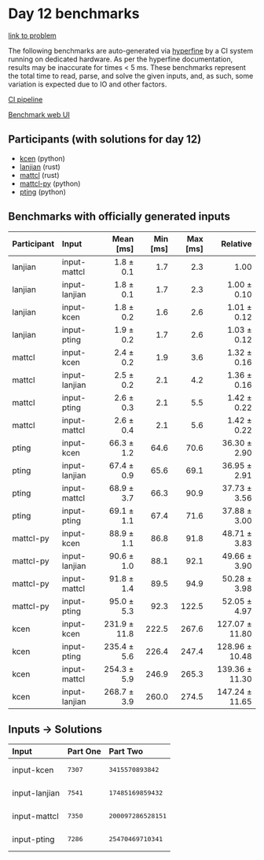 # Day 12 benchmarks

[link to problem](https://adventofcode.com/2023/day/12)

The following benchmarks are auto-generated via
[hyperfine](https://github.com/sharkdp/hyperfine) by a CI system running on
dedicated hardware. As per the hyperfine documentation, results may be
inaccurate for times < 5 ms. These benchmarks represent the total time to read,
parse, and solve the given inputs, and, as such, some variation is expected due
to IO and other factors.

[CI pipeline](http://ci.papercode.net:8080/teams/main/pipelines/aoc2023)

[Benchmark web UI](https://aoc.ancalagon.black)


## Participants (with solutions for day 12)

- [kcen](https://github.com/kcen/aoc2023) (python)
- [lanjian](https://github.com/lanjian/aoc-2023) (rust)
- [mattcl](https://github.com/mattcl/aoc2023) (rust)
- [mattcl-py](https://github.com/mattcl/aoc2023-py) (python)
- [pting](https://github.com/pting/aoc2023) (python)


## Benchmarks with officially generated inputs

| Participant | Input | Mean [ms] | Min [ms] | Max [ms] | Relative |
|:---|:---|---:|---:|---:|---:|
| lanjian | input-mattcl | 1.8 ± 0.1 | 1.7 | 2.3 | 1.00 |
| lanjian | input-lanjian | 1.8 ± 0.1 | 1.7 | 2.3 | 1.00 ± 0.10 |
| lanjian | input-kcen | 1.8 ± 0.2 | 1.6 | 2.6 | 1.01 ± 0.12 |
| lanjian | input-pting | 1.9 ± 0.2 | 1.7 | 2.6 | 1.03 ± 0.12 |
| mattcl | input-kcen | 2.4 ± 0.2 | 1.9 | 3.6 | 1.32 ± 0.16 |
| mattcl | input-lanjian | 2.5 ± 0.2 | 2.1 | 4.2 | 1.36 ± 0.16 |
| mattcl | input-pting | 2.6 ± 0.3 | 2.1 | 5.5 | 1.42 ± 0.22 |
| mattcl | input-mattcl | 2.6 ± 0.4 | 2.1 | 5.6 | 1.42 ± 0.22 |
| pting | input-kcen | 66.3 ± 1.2 | 64.6 | 70.6 | 36.30 ± 2.90 |
| pting | input-lanjian | 67.4 ± 0.9 | 65.6 | 69.1 | 36.95 ± 2.91 |
| pting | input-mattcl | 68.9 ± 3.7 | 66.3 | 90.9 | 37.73 ± 3.56 |
| pting | input-pting | 69.1 ± 1.1 | 67.4 | 71.6 | 37.88 ± 3.00 |
| mattcl-py | input-kcen | 88.9 ± 1.1 | 86.8 | 91.8 | 48.71 ± 3.83 |
| mattcl-py | input-lanjian | 90.6 ± 1.0 | 88.1 | 92.1 | 49.66 ± 3.90 |
| mattcl-py | input-mattcl | 91.8 ± 1.4 | 89.5 | 94.9 | 50.28 ± 3.98 |
| mattcl-py | input-pting | 95.0 ± 5.3 | 92.3 | 122.5 | 52.05 ± 4.97 |
| kcen | input-kcen | 231.9 ± 11.8 | 222.5 | 267.6 | 127.07 ± 11.80 |
| kcen | input-pting | 235.4 ± 5.6 | 226.4 | 247.4 | 128.96 ± 10.48 |
| kcen | input-mattcl | 254.3 ± 5.9 | 246.9 | 265.3 | 139.36 ± 11.30 |
| kcen | input-lanjian | 268.7 ± 3.9 | 260.0 | 274.5 | 147.24 ± 11.65 |


## Inputs -> Solutions

| Input | Part One | Part Two |
|:---|:---|:---|
|input-kcen|<pre>7307</pre>|<pre>3415570893842</pre>|
|input-lanjian|<pre>7541</pre>|<pre>17485169859432</pre>|
|input-mattcl|<pre>7350</pre>|<pre>200097286528151</pre>|
|input-pting|<pre>7286</pre>|<pre>25470469710341</pre>|